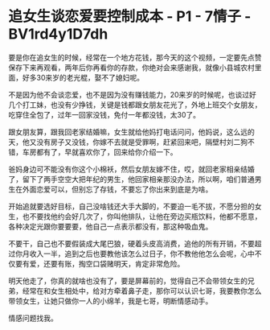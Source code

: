 # 追女生谈恋爱要控制成本 - P1 - 7情子 - BV1rd4y1D7dh

要是你在追女生的时候，经常在一个地方花钱，那今天的这个视频，一定要先点赞保存下来再观看，两年后你再看你的存款，你绝对会来感谢我，就像小县城农村里面，好多30来岁的老光棍，娶不了媳妇呢。

不是因为他不会谈恋爱，也不是因为没有赚钱能力，20来岁的时候呢，也谈过好几个打工妹，也没有少挣钱，关键是钱都跟女朋友花光了，外地上班交个女朋友，吃穿住全包了，过年一回家没钱，免付一年都没钱，太30了。

跟女朋友算，跟我回老家结婚嘛，女生就给他妈打电话问问，他妈说，这么远的天，他又没有房子又没钱，你嫁不去就是受罪啊，赶紧回来吧，隔壁村刘二狗不错，车房都有了，早就喜欢你了，回来给你介绍一下。

爸妈身边可不能没有你这个小棉袄，然后女朋友嫁不住，哎，就回老家相亲结婚了，留下了两手空空大把年纪的男生，他回家相亲那没办法，所以啊，咱们普通男生在外面恋爱可以，但别忘了存钱，不要忘了你出来到底是为啥。

开始追就要选好目标，自己没啥钱还大手大脚的，不要迫一毛不拔，不愿分担的女生，也不要找他约会好几次了，你叫他排队，让他在旁边买瓶饮料，他都不愿意，各种决定光跟你要要要，他自己一点表示都没有，那这种吸血鬼。

不要干，自己也不要假装成大尾巴狼，硬着头皮高消费，追他的所有开销，不要超过你月收入一半，追到之后也要教他该怎么过日子，你不教他他怎么会呢，心中不仅要有爱，还要有账，掏空口袋赌明天，肯定非常危险。

明天他走了，你真的就啥也没有了，要是屏幕前的，觉得自己不会带领女生的兄弟，经常在和女生相处中，给对方牵着鼻子走，那你可以认识七哥，我要教你怎么带领女生，让她只做你一人的小绵羊，我是七哥，明断情感动手。

情感问题找我。